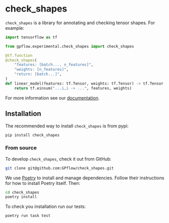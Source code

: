 # check_shapes

`check_shapes` is a library for annotating and checking tensor shapes.
For example:

```python
import tensorflow as tf

from gpflow.experimental.check_shapes import check_shapes

@tf.function
@check_shapes(
    "features: [batch..., n_features]",
    "weights: [n_features]",
    "return: [batch...]",
)
def linear_model(features: tf.Tensor, weights: tf.Tensor) -> tf.Tensor:
    return tf.einsum("...i,i -> ...", features, weights)
```

For more information see our [documentation](https://gpflow.github.io/check_shapes).

## Installation

The recommended way to install `check_shapes` is from pypi:

```bash
pip install check_shapes
```

### From source

To develop `check_shapes`, check it out from GitHub:

```bash
git clone git@github.com:GPflow/check_shapes.git
```

We use [Poetry](https://python-poetry.org/) to install and manage dependencies. Follow their
instructions for how to install Poetry itself. Then:

```bash
cd check_shapes
poetry install
```

To check you installation run our tests:

```bash
poetry run task test
```